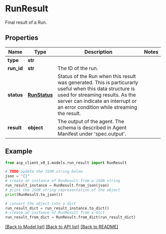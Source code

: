 # RunResult

Final result of a Run.

## Properties

Name | Type | Description | Notes
------------ | ------------- | ------------- | -------------
**type** | **str** |  | 
**run_id** | **str** | The ID of the run. | 
**status** | [**RunStatus**](RunStatus.md) | Status of the Run when this result was generated. This is particurarly useful when this data structure is used for streaming results. As the server can indicate an interrupt or an error condition while streaming the result. | 
**result** | **object** | The output of the agent. The schema is described in Agent Manifest under &#39;spec.output&#39;. | 

## Example

```python
from acp_client_v0_1.models.run_result import RunResult

# TODO update the JSON string below
json = "{}"
# create an instance of RunResult from a JSON string
run_result_instance = RunResult.from_json(json)
# print the JSON string representation of the object
print(RunResult.to_json())

# convert the object into a dict
run_result_dict = run_result_instance.to_dict()
# create an instance of RunResult from a dict
run_result_from_dict = RunResult.from_dict(run_result_dict)
```
[[Back to Model list]](../README.md#documentation-for-models) [[Back to API list]](../README.md#documentation-for-api-endpoints) [[Back to README]](../README.md)


